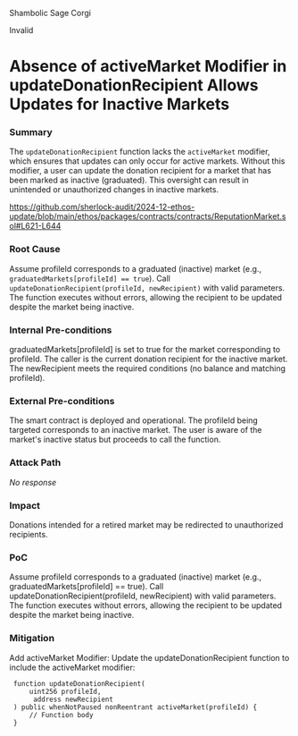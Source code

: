 Shambolic Sage Corgi

Invalid

# Absence of activeMarket Modifier in updateDonationRecipient Allows Updates for Inactive Markets

### Summary

The `updateDonationRecipient` function lacks the `activeMarket` modifier, which ensures that updates can only occur for active markets. Without this modifier, a user can update the donation recipient for a market that has been marked as inactive (graduated). This oversight can result in unintended or unauthorized changes in inactive markets.

https://github.com/sherlock-audit/2024-12-ethos-update/blob/main/ethos/packages/contracts/contracts/ReputationMarket.sol#L621-L644

### Root Cause

Assume profileId corresponds to a graduated (inactive) market (e.g., `graduatedMarkets[profileId] == true`).
Call `updateDonationRecipient(profileId, newRecipient)` with valid parameters.
The function executes without errors, allowing the recipient to be updated despite the market being inactive.


### Internal Pre-conditions

graduatedMarkets[profileId] is set to true for the market corresponding to profileId.
The caller is the current donation recipient for the inactive market.
The newRecipient meets the required conditions (no balance and matching profileId).

### External Pre-conditions

The smart contract is deployed and operational.
The profileId being targeted corresponds to an inactive market.
The user is aware of the market's inactive status but proceeds to call the function.

### Attack Path

_No response_

### Impact

Donations intended for a retired market may be redirected to unauthorized recipients.

### PoC

Assume profileId corresponds to a graduated (inactive) market (e.g., graduatedMarkets[profileId] == true).
Call updateDonationRecipient(profileId, newRecipient) with valid parameters.
The function executes without errors, allowing the recipient to be updated despite the market being inactive.

### Mitigation

Add activeMarket Modifier:
Update the updateDonationRecipient function to include the activeMarket modifier:

     function updateDonationRecipient(
         uint256 profileId,
          address newRecipient
     ) public whenNotPaused nonReentrant activeMarket(profileId) {  
         // Function body  
     }  